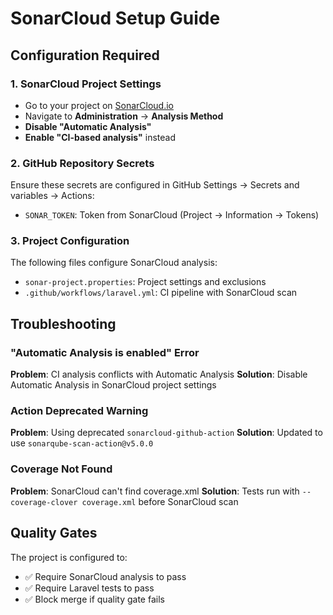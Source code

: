 # SonarCloud Setup Guide

## Configuration Required

### 1. SonarCloud Project Settings
- Go to your project on [SonarCloud.io](https://sonarcloud.io)
- Navigate to **Administration** → **Analysis Method**
- **Disable "Automatic Analysis"** 
- **Enable "CI-based analysis"** instead

### 2. GitHub Repository Secrets
Ensure these secrets are configured in GitHub Settings → Secrets and variables → Actions:
- `SONAR_TOKEN`: Token from SonarCloud (Project → Information → Tokens)

### 3. Project Configuration
The following files configure SonarCloud analysis:
- `sonar-project.properties`: Project settings and exclusions
- `.github/workflows/laravel.yml`: CI pipeline with SonarCloud scan

## Troubleshooting

### "Automatic Analysis is enabled" Error
**Problem**: CI analysis conflicts with Automatic Analysis
**Solution**: Disable Automatic Analysis in SonarCloud project settings

### Action Deprecated Warning  
**Problem**: Using deprecated `sonarcloud-github-action`
**Solution**: Updated to use `sonarqube-scan-action@v5.0.0`

### Coverage Not Found
**Problem**: SonarCloud can't find coverage.xml
**Solution**: Tests run with `--coverage-clover coverage.xml` before SonarCloud scan

## Quality Gates
The project is configured to:
- ✅ Require SonarCloud analysis to pass
- ✅ Require Laravel tests to pass  
- ✅ Block merge if quality gate fails